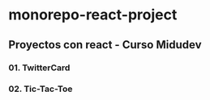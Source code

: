 # monorepo-react-project

## Proyectos con react - Curso Midudev
### 01. TwitterCard
### 02. Tic-Tac-Toe

